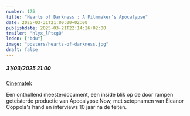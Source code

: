 ```yaml
---
number: 175
title: "Hearts of Darkness : A Filmmaker’s Apocalypse"
date: 2025-03-31T21:00:00+02:00
publishdate: 2025-03-21T22:14:26+02:00
trailer: "hlyx_lPtcgQ"
leden: ["bdu"]
image: "posters/hearts-of-darkness.jpg"
draft: false
---
```


##### 31/03/2025 21:00

[Cinematek](https://cinematek.be/2025-03-31-21-00/hearts-of-darkness-a-filmmakers-apocalypse)

Een onthullend meesterdocument, een inside blik op de door rampen
geteisterde productie van Apocalypse Now, met setopnamen van
Eleanor Coppola's hand en interviews 10 jaar na de feiten. 
<!--more-->
